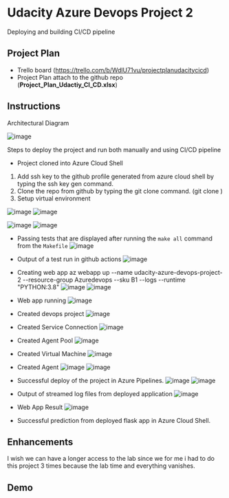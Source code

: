 # Udacity Azure Devops Project 2

Deploying and building CI/CD pipeline

## Project Plan
* Trello board (https://trello.com/b/WdlU71vu/projectplanudacitycicd)
* Project Plan attach to the github repo (**Project_Plan_Udactiy_CI_CD.xlsx**)

## Instructions

Architectural Diagram 

![image](https://github.com/hakimuddin53/udacity-azure-devops-project/assets/80934027/e0babd2b-c1af-4d57-bccf-fd03c1a29e7f)

Steps to deploy the project and run both manually and using CI/CD pipeline

* Project cloned into Azure Cloud Shell
1) Add ssh key to the github profile generated from azure cloud shell by typing the ssh key gen command.
2) Clone the repo from github by typing the git clone command. (git clone <ur url>)
3) Setup virtual environment

![image](https://user-images.githubusercontent.com/80934027/235410185-4101e164-f9dd-4ff2-8c5e-232b24c8c29d.png)
![image](https://github.com/hakimuddin53/udacity-azure-devops-project/assets/80934027/7d5bc27f-12dc-4323-a617-af6ad805d8ae)

![image](https://user-images.githubusercontent.com/80934027/235412350-8f36df4f-2020-4133-961b-cdbf439834cc.png)
![image](https://user-images.githubusercontent.com/80934027/235412856-54f07fac-2ba5-4a61-9759-b855aa4c2845.png)

* Passing tests that are displayed after running the `make all` command from the `Makefile`
![image](https://user-images.githubusercontent.com/80934027/235418393-fb924c9d-096d-4b63-bd57-d12d8079c6a9.png)

* Output of a test run in github actions
![image](https://github.com/hakimuddin53/udacity-azure-devops-project/assets/80934027/17c5cbcf-ea39-4512-8359-026d51c723cc)

* Creating web app
  az webapp up --name udacity-azure-devops-project-2 --resource-group Azuredevops --sku B1 --logs --runtime "PYTHON:3.8"
  ![image](https://github.com/hakimuddin53/udacity-azure-devops-project/assets/80934027/c9fbbea1-413d-4eb0-b9b1-5c6e7a2a0e5d)
  ![image](https://github.com/hakimuddin53/udacity-azure-devops-project/assets/80934027/fe466d62-9525-45bd-9665-8b1d74525a2f)
  
* Web app running
  ![image](https://github.com/hakimuddin53/udacity-azure-devops-project/assets/80934027/eee9c445-6317-4fb0-a0e0-c209b3c3fbc7)
  
* Created devops project
  ![image](https://github.com/hakimuddin53/udacity-azure-devops-project/assets/80934027/ff69c497-efe2-47f2-96b0-8f5e288eab42)
  
* Created Service Connection
  ![image](https://github.com/hakimuddin53/udacity-azure-devops-project/assets/80934027/2f4a6aeb-7e73-4712-9b53-2a4fe37a6e69)
  
* Created Agent Pool
  ![image](https://github.com/hakimuddin53/udacity-azure-devops-project/assets/80934027/253b49d3-8bf7-455c-bc47-c351839c2c56)

* Created Virtual Machine
  ![image](https://github.com/hakimuddin53/udacity-azure-devops-project/assets/80934027/48e3d934-3154-439a-a5d2-da2971fa4e16)
  
* Created Agent
  ![image](https://github.com/hakimuddin53/udacity-azure-devops-project/assets/80934027/497235f6-1c5e-4730-bae9-ffcc13baa8c9)
  ![image](https://github.com/hakimuddin53/udacity-azure-devops-project/assets/80934027/a0403b48-a79b-4603-9b10-a2fe3f50b723)
  
* Successful deploy of the project in Azure Pipelines.
  ![image](https://github.com/hakimuddin53/udacity-azure-devops-project/assets/80934027/951313bf-e252-436b-9ab4-588add369681)
  ![image](https://github.com/hakimuddin53/udacity-azure-devops-project/assets/80934027/ce5ddb0c-10f1-42f1-a665-4d946abe6544)
  
* Output of streamed log files from deployed application
  ![image](https://github.com/hakimuddin53/udacity-azure-devops-project/assets/80934027/11d5836b-b37c-4310-9ed8-ebc998421b21)

* Web App Result
  ![image](https://github.com/hakimuddin53/udacity-azure-devops-project/assets/80934027/0b3f23d0-9368-4d56-b555-f1797fc57a22)

* Successful prediction from deployed flask app in Azure Cloud Shell.

## Enhancements
I wish we can have a longer access to the lab since we for me i had to do this project 3 times because the lab time and everything vanishes.

## Demo 





